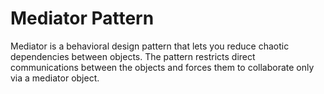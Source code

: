 # Mediator Pattern

Mediator is a behavioral design pattern that lets you reduce chaotic dependencies between objects.
The pattern restricts direct communications between the objects and forces them to collaborate only via a mediator object.
